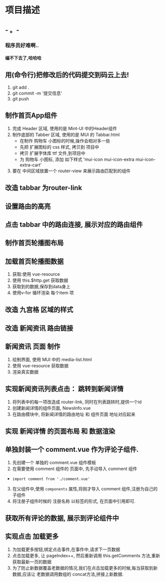 # 项目描述

## - 。-

### 程序员好难啊..

#### 编不下去了,哈哈哈

## 用(命令行)把修改后的代码提交到码云上去!
1. git add .
2. git commit -m '提交信息'
3. git push

## 制作首页App组件
1. 完成 Header 区域, 使用的是 Mint-UI 中的Header组件
2. 制作底部的 Tabber 区域, 使用的是 MUI 的 Tabbar.html
   + 在制作 购物车 小图标的时候,操作会相对多一些
   + 先把 扩展图标的 css 样式, 拷贝到 项目中
   + 拷贝 扩展字体库 ttf 文件,到项目中
   + 为 购物车 小图标, 添加 如下样式 'mui-icon mui-icon-extra mui-icon-extra-cart'
3. 要在 中间区域放置一个 router-view 来展示路由匹配到的组件


## 改造 tabbar 为router-link

## 设置路由的高亮

## 点击 tabbar 中的路由连接, 展示对应的路由组件

## 制作首页轮播图布局

## 加载首页轮播图数据
1. 获取:使用 vue-resource
2. 使用 this.$http.get 获取数据
3. 获取到的数据,保存到data身上
4. 使用v-for 循环渲染 每个item 项

## 改造 九宫格 区域的样式


## 改造 新闻资讯 路由链接

## 新闻资讯 页面 制作
1. 绘制界面, 使用 MUI 中的 media-list.html
2. 使用 vue-resource 获取数据
3. 渲染真实数据


## 实现新闻资讯列表点击： 跳转到新闻详情
1. 将列表中的每一项改造成 router-link, 同时在列表跳转时,提供一个id
2. 创建新闻详情的组件页面, NewsInfo.vue
3. 在路由模块中, 将新闻详情的路由地址 和 组件页面 地址对应起来

## 实现 新闻详情 的页面布局 和 数据渲染

## 单独封装一个 comment.vue 作为评论子组件.
1. 先创建一个 单独的 comment.vue 组件模板
2. 在需要使用 comment 组件的 页面中, 先手动导入 comment 组件
  + `import comment from './comment.vue'`
3. 在父组件中,使用 `components` 属性,将刚才导入 comment 组件,注册为自己的 子组件
4. 将注册子组件时候的 注册名称 以标签的形式, 在页面中引用即可.


## 获取所有评论的数据, 展示到评论组件中

## 实现点击 加载更多
1. 为加载更多按钮,绑定点击事件,在事件中,请求下一页数据
2. 点击加载更多, 让 pageIndex++, 然后重新调用 this.getComments 方法,重新获取最新一页的数据
3. 为了防止新数据覆盖老数据的情况,我们在点击加载更多的时候,每当获取到新数据,应该让 老数据调用数组的 concat方法,拼接上新数据.
